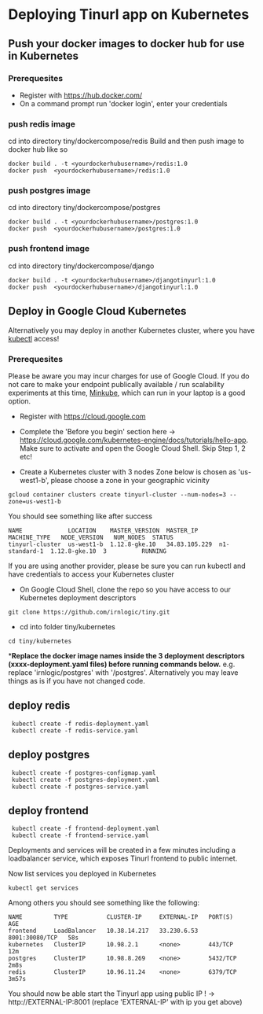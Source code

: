 # Deploying Tinurl app on Kubernetes

## Push your docker images to docker hub for use in Kubernetes 
### Prerequesites
* Register with https://hub.docker.com/
* On a command prompt run 'docker login', enter your credentials 

### push redis image
cd into directory tiny/dockercompose/redis
Build and then push image to docker hub like so
 ```
 docker build . -t <yourdockerhubusername>/redis:1.0
 docker push  <yourdockerhubusername>/redis:1.0
 ```
 
 ### push postgres image
cd into directory tiny/dockercompose/postgres

 ```
 docker build . -t <yourdockerhubusername>/postgres:1.0
 docker push  <yourdockerhubusername>/postgres:1.0
 ```
 
  ### push frontend image
cd into directory tiny/dockercompose/django

 ```
 docker build . -t <yourdockerhubusername>/djangotinyurl:1.0
 docker push  <yourdockerhubusername>/djangotinyurl:1.0
 ```
 
## Deploy in Google Cloud Kubernetes
Alternatively you may deploy in another Kubernetes cluster, where you have [kubectl](https://kubernetes.io/docs/reference/kubectl/overview/) access!

### Prerequesites
Please be aware you may incur charges for use of Google Cloud. If you do not care to make your endpoint publically available / run scalability experiments at this time, [Minkube](https://kubernetes.io/docs/setup/learning-environment/minikube/), which can run in your laptop is a good option.

* Register with <https://cloud.google.com> 
* Complete the 'Before you begin' section here ->  <https://cloud.google.com/kubernetes-engine/docs/tutorials/hello-app>. 
Make sure to activate and open the Google Cloud Shell. Skip Step 1, 2 etc!

* Create a Kubernetes cluster with 3 nodes
Zone below is chosen as 'us-west1-b', please choose a zone in your geographic vicinity 
```
gcloud container clusters create tinyurl-cluster --num-nodes=3 --zone=us-west1-b
```
You should see something like after success
```
NAME             LOCATION    MASTER_VERSION  MASTER_IP      MACHINE_TYPE   NODE_VERSION   NUM_NODES  STATUS
tinyurl-cluster  us-west1-b  1.12.8-gke.10   34.83.105.229  n1-standard-1  1.12.8-gke.10  3          RUNNING
```
If you are using another provider, please be sure you can run kubectl and have credentials to access your Kubernetes cluster

* On Google Cloud Shell, clone the repo so you have access to our Kubernetes deployment descriptors
```
git clone https://github.com/irnlogic/tiny.git
```
* cd into folder tiny/kubernetes
```
cd tiny/kubernetes
```
***Replace the docker image names inside the 3 deployment descriptors (xxxx-deployment.yaml files) before running commands below.**
e.g. replace 'irnlogic/postgres' with '<yourdockerhubusername>/postgres'.
Alternatively you may leave things as is if you have not changed code.
## deploy redis
```
 kubectl create -f redis-deployment.yaml
 kubectl create -f redis-service.yaml
```
## deploy postgres
```
 kubectl create -f postgres-configmap.yaml
 kubectl create -f postgres-deployment.yaml
 kubectl create -f postgres-service.yaml
```
## deploy frontend
```
 kubectl create -f frontend-deployment.yaml
 kubectl create -f frontend-service.yaml
```

Deployments and services will be created in a few minutes including a loadbalancer service, which exposes Tinurl frontend to public internet.

Now list services you deployed in Kubernetes
```
kubectl get services
```

Among others you should see something like the following:
```
NAME         TYPE           CLUSTER-IP     EXTERNAL-IP   PORT(S)          AGE
frontend     LoadBalancer   10.38.14.217   33.230.6.53   8001:30080/TCP   58s
kubernetes   ClusterIP      10.98.2.1      <none>        443/TCP          12m
postgres     ClusterIP      10.98.8.269    <none>        5432/TCP         2m8s
redis        ClusterIP      10.96.11.24    <none>        6379/TCP         3m57s
```

You should now be able start the Tinyurl app using public IP ! -> http://EXTERNAL-IP:8001 (replace 'EXTERNAL-IP' with ip you get above)

